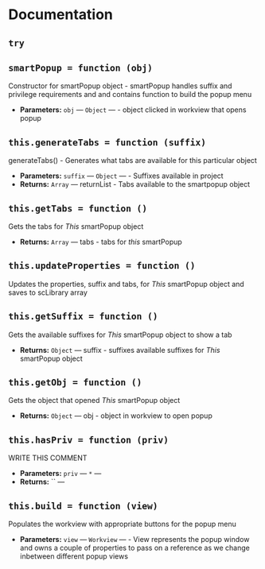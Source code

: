 # Documentation

## `try`

## `smartPopup = function (obj)`

Constructor for smartPopup object - smartPopup handles suffix and privilege requirements and and contains function to build the popup menu

 * **Parameters:** `obj` — `Object` — - object clicked in workview that opens popup

## `this.generateTabs = function (suffix)`

generateTabs() - Generates what tabs are available for this particular object

 * **Parameters:** `suffix` — `Object` — - Suffixes available in project
 * **Returns:** `Array` — returnList - Tabs available to the smartpopup object

## `this.getTabs = function ()`

Gets the tabs for *This* smartPopup object

 * **Returns:** `Array` — tabs - tabs for *this* smartPopup

## `this.updateProperties = function ()`

Updates the properties, suffix and tabs, for *This* smartPopup object and saves to scLibrary array

## `this.getSuffix = function ()`

Gets the available suffixes for *This* smartPopup object to show a tab

 * **Returns:** `Object` — suffix - suffixes available suffixes for *This* smartPopup object

## `this.getObj = function ()`

Gets the object that opened *This* smartPopup object

 * **Returns:** `Object` — obj - object in workview to open popup

## `this.hasPriv = function (priv)`

WRITE THIS COMMENT

 * **Parameters:** `priv` — `*` — 
 * **Returns:** `` — 

## `this.build = function (view)`

Populates the workview with appropriate buttons for the popup menu

 * **Parameters:** `view` — `Workview` — - View represents the popup window and owns a couple of properties to pass on a reference as we change inbetween different popup views

